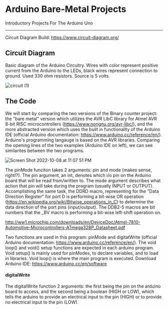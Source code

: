 # Arduino Bare-Metal Projects
Introductory Projects For The Arduino Uno
***


Circuit Diagram Build: https://www.circuit-diagram.org/


## Circuit Diagram
Basic diagram of the Arduino Circuitry. Wires with color represent positive current from the Arduino to the LEDs, black wires represent connection to ground. Used 330 ohm resistors. Source is 5 volts.

![circuit (1)](https://user-images.githubusercontent.com/73136662/194449880-81a63608-5ffd-4860-87da-6cc66a802116.png)

## The Code

We will start by comparing the two versions of the Binary counter project: the "bare metal" version which utilizes the AVR LibC library for Atmel AVR 8-bit RISC microcontrollers (https://www.nongnu.org/avr-libc/), and the more abstracted version which uses the built in functionality of the Arduino IDE (official Arduino documentation: https://www.arduino.cc/reference/en/). Arduino's programming langauge is based on the AVR libraries. Comparing the opening lines of the two examples (Arduino IDE on left), we can see similarites between the two programs.

![Screen Shot 2022-10-08 at 11 07 51 PM](https://user-images.githubusercontent.com/73136662/194735922-b7c141aa-510a-446e-96e9-c8a6e2a35df5.png)

The pinMode funciton takes 2 arguments: pin and mode (makes sense, right!?). The pin argument, an int, denotes which i/o pin on the Arduino board that will be read from/written to. The mode argument describes what action that pin will take during the program (usually INPUT or OUTPUT). Accomplishing the same task, the DDRD macro, representing for the "Data Direction Register" for port D is performing a bit-wise OR operation (https://en.wikipedia.org/wiki/Bitwise_operations_in_C) to determine the data direction of the port pins (input/output). The DDB2-5 macros are bit numbers that the _BV macro is performing a bit-wise left-shift operation on. 

http://ww1.microchip.com/downloads/en/DeviceDoc/Atmel-7810-Automotive-Microcontrollers-ATmega328P_Datasheet.pdf

Two functions are used in this program: pinMode and digitatWrite (official Arduino documentation: https://www.arduino.cc/reference/en/). The void loop() and void() setup functions are expected in each arduino program. Void setup() is mainly used for pinModes, to declare variables, and to load in libraries. Void loop() is where the main program is executed. Download Arduino IDE: https://www.arduino.cc/en/software

#### digitalWrite
The digitalWrite function 2 arguments: the first being the pin on the arduino board to access, and the second being a boolean (HIGH or LOW), which tells the arduino to provide an electrical input to the pin (HIGH) or to provide no electrical input to the pin (LOW).



